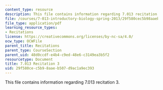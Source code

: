 ```yaml
---
content_type: resource
description: This file contains information regarding 7.013 recitation 3.
file: /courses/7-013-introductory-biology-spring-2013/29f580cec5b98aaeb507d9ac1a9ec393_MIT7_013S12_Recitation_3.pdf
file_type: application/pdf
learning_resource_types:
- Recitations
license: https://creativecommons.org/licenses/by-nc-sa/4.0/
ocw_type: OCWFile
parent_title: Recitations
parent_type: CourseSection
parent_uid: 48d0ccdf-e4b4-c9ed-48e6-c3149ea3b5f2
resourcetype: Document
title: 7.013 Recitation 3
uid: 29f580ce-c5b9-8aae-b507-d9ac1a9ec393
---
```

This file contains information regarding 7.013 recitation 3.